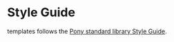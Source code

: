 # Style Guide

templates follows the [Pony standard library Style Guide](https://github.com/ponylang/ponyc/blob/main/STYLE_GUIDE.md).
